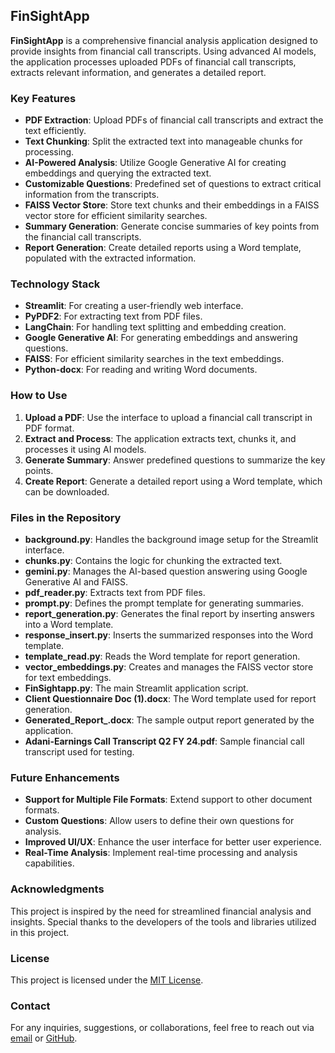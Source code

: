 ## FinSightApp

**FinSightApp** is a comprehensive financial analysis application designed to provide insights from financial call transcripts. Using advanced AI models, the application processes uploaded PDFs of financial call transcripts, extracts relevant information, and generates a detailed report.

### Key Features
- **PDF Extraction**: Upload PDFs of financial call transcripts and extract the text efficiently.
- **Text Chunking**: Split the extracted text into manageable chunks for processing.
- **AI-Powered Analysis**: Utilize Google Generative AI for creating embeddings and querying the extracted text.
- **Customizable Questions**: Predefined set of questions to extract critical information from the transcripts.
- **FAISS Vector Store**: Store text chunks and their embeddings in a FAISS vector store for efficient similarity searches.
- **Summary Generation**: Generate concise summaries of key points from the financial call transcripts.
- **Report Generation**: Create detailed reports using a Word template, populated with the extracted information.

### Technology Stack
- **Streamlit**: For creating a user-friendly web interface.
- **PyPDF2**: For extracting text from PDF files.
- **LangChain**: For handling text splitting and embedding creation.
- **Google Generative AI**: For generating embeddings and answering questions.
- **FAISS**: For efficient similarity searches in the text embeddings.
- **Python-docx**: For reading and writing Word documents.

### How to Use
1. **Upload a PDF**: Use the interface to upload a financial call transcript in PDF format.
2. **Extract and Process**: The application extracts text, chunks it, and processes it using AI models.
3. **Generate Summary**: Answer predefined questions to summarize the key points.
4. **Create Report**: Generate a detailed report using a Word template, which can be downloaded.

### Files in the Repository
- **background.py**: Handles the background image setup for the Streamlit interface.
- **chunks.py**: Contains the logic for chunking the extracted text.
- **gemini.py**: Manages the AI-based question answering using Google Generative AI and FAISS.
- **pdf_reader.py**: Extracts text from PDF files.
- **prompt.py**: Defines the prompt template for generating summaries.
- **report_generation.py**: Generates the final report by inserting answers into a Word template.
- **response_insert.py**: Inserts the summarized responses into the Word template.
- **template_read.py**: Reads the Word template for report generation.
- **vector_embeddings.py**: Creates and manages the FAISS vector store for text embeddings.
- **FinSightapp.py**: The main Streamlit application script.
- **Client Questionnaire Doc (1).docx**: The Word template used for report generation.
- **Generated_Report_.docx**: The sample output report generated by the application.
- **Adani-Earnings Call Transcript Q2 FY 24.pdf**: Sample financial call transcript used for testing.

### Future Enhancements
- **Support for Multiple File Formats**: Extend support to other document formats.
- **Custom Questions**: Allow users to define their own questions for analysis.
- **Improved UI/UX**: Enhance the user interface for better user experience.
- **Real-Time Analysis**: Implement real-time processing and analysis capabilities.

### Acknowledgments
This project is inspired by the need for streamlined financial analysis and insights.
Special thanks to the developers of the tools and libraries utilized in this project.

### License
This project is licensed under the [MIT License](LICENSE).

### Contact
For any inquiries, suggestions, or collaborations, feel free to reach out via [email](mailto:alroyxmenezes@gmail.com) or [GitHub](https://github.com/AlroyMenezes).


